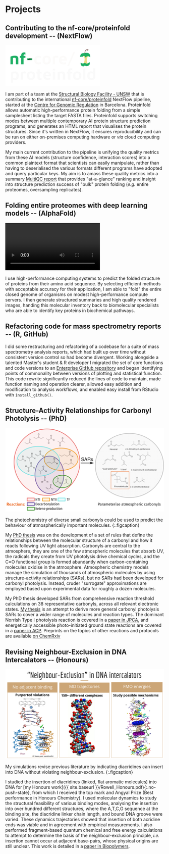 # Projects


## Contributing to the nf-core/proteinfold development -- (NextFlow)
![nf-core/proteinfold](images/nf-core-proteinfold_logo_dark_half-size.png)

I am part of a team at the [Structural Biology Facility - UNSW](https://www.unsw.edu.au/research/facilities-and-infrastructure/find-a-facility/sbf) that is contributing to the international [nf-core/proteinfold](https://nf-co.re/proteinfold/) NextFlow pipeline, started at the [Centre for Genomic Regulation](https://www.crg.eu/) in Barcelona.  Proteinfold allows automatic high-performance protein folding from a simple samplesheet listing the target FASTA files. Proteinfold supports switching modes between multiple contemporary AI protein structure prediction programs, and generates an HTML report that visualises the protein structures. Since it's written in NextFlow, it ensures reproducibility and can be run on either on-premises computing hardware or *via* cloud computing providers.

My main current contribution to the pipeline is unifying the quality metrics from these AI models (structure confidence, interaction scores) into a common plaintext format that scientists can easily manipulate, rather than having to deserialised the various formats different programs have adopted and query particular keys. My aim is to amass these quality metrics into a summary [MultiQC report](https://docs.seqera.io/multiqc)  that provides "at-a-glance" ranking and insight into structure prediction success of "bulk" protein folding (*e.g.* entire proteomes, oversampling replicates).  


## Folding entire proteomes with deep learning models -- (AlphaFold) 
<video controls>
  <source src="{{ '/images/proteome_marquee.mp4' | relative_url }}" type="video/mp4">
  Your browser does not support the video tag.
</video>

I use high-performance computing systems to predict the folded structure of proteins from their amino acid sequence. By selecting efficient methods with acceptable accuracy for their application, I am able to "fold" the entire closed genome of organisms on modest high-performance compute servers. I then generate structured summaries and high quality rendered images, handing this molecular inventory back to biomolecular specialists who are able to identify key proteins in biochemical pathways.

## Refactoring code for mass spectrometry reports -- (R, GitHub)

I did some restructuring and refactoring of a codebase for a suite of mass spectrometry analysis reports, which had built up over time without consistent version control so had become divergent. Working alongside a talented Master's student & R developer I migrated the set of core functions and code versions to an [Enterprise GitHub repository](https://github.com/APAF-bioinformatics/APAFunctions) and began identifying points of commonality between versions of plotting and statistical function. This code rewrite significantly reduced the lines of code to maintain, made function naming and operation clearer, allowed easy addition and modification to analysis workflows, and enabled easy install from RStudio with `install_github()`.
 

## Structure-Activity Relationships for Carbonyl Photolysis -- (PhD)
![Structure-activity relationships for carbonyls](/images/SARs_for_carbonyls.png)

The photochemistry of diverse small carbonyls could be used to predict the behaviour of atmospherically important molecules.
{:.figcaption}

My [PhD thesis](http://handle.unsw.edu.au/1959.4/65036) was on the development of a set of rules that define the relationships between the molecular structure of a carbonyl and how it reacts following UV light absorption. Carbonyls are central to the atmosphere, they are one of the few atmospheric molecules that absorb UV, the radicals they create from UV photolysis drive chemical cycles, and the C=O functional group is formed abundantly when carbon-containing molecules oxidise in the atmosphere. Atmospheric chemistry models manage the simulation of thousands of
atmospheric molecules by using structure-activity relationships (SARs), but no SARs had been developed for carbonyl photolysis. Instead, cruder "surrogate" approximations are employed based upon experimental data for roughly a dozen molecules. 

My PhD thesis developed SARs from comprehensive reaction threshold calculations on 38 representative carbonyls, across all relevant electronic states. [My thesis](http://handle.unsw.edu.au/1959.4/65036) is an attempt to derive more general carbonyl photolysis SARs to cover a wider range of molecules and reaction types. The dominant Norrish Type I photolysis reaction is covered in a [paper in JPCA](https://pubs.acs.org/doi/10.1021/acs.jpca.9b05534), and energetically accessible photo-initiated ground state reactions are covered in a [paper in ACP](https://doi.org/10.5194/acp-22-929-2022).  Preprints on the topics of other reactions and protocols are available [on ChemRxiv](https://chemrxiv.org/engage/chemrxiv/search-dashboard?authors=Keiran%20Rowell)


## Revising Neighbour-Exclusion in DNA Intercalators -- (Honours)
![Neighbour exclusion](images/neighbour_exclusion.png)

My simulations revise previous literature by indicating diacridines can insert into DNA without violating neighbour-exclusion. 
{:.figcaption}

I studied the insertion of diacridines (linked, flat aromatic molecules) into DNA for [my Honours work]({{ site.baseurl }}/Rowell_Honours.pdf){:.no-push-state}, from which I received the top mark and Angyal Prize (Best performance in Honours Chemistry). I used molecular dynamics to study the structural feasibility of various binding modes, analysing the insertion into over hundred different structures, where the A,T,C,G sequence at the binding site, the diacridine linker chain length, and bound DNA groove were varied. These dynamics trajectories showed that insertion of both acridine ends was viable and in agreement with empirical measurements. I also performed fragment-based quantum chemical and free energy calculations to attempt to determine the basis of the neighbour-exclusion principle, *i.e.* insertion cannot occur at adjacent base-pairs, whose physical origins are still unclear. This work is detailed in a [paper in Biopolymers](https://onlinelibrary.wiley.com/doi/10.1002/bip.23409).
